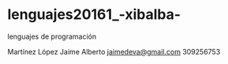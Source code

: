 # lenguajes20161_-xibalba-
lenguajes de programación

Martínez López Jaime Alberto    jaimedeva@gmail.com     309256753
